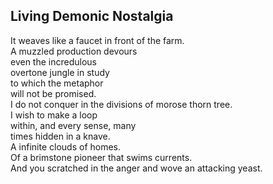 Living Demonic Nostalgia
------------------------
It weaves like a faucet in front of the farm.  
A muzzled production devours  
even the incredulous  
overtone jungle in study  
to which the metaphor  
will not be promised.  
I do not conquer in the divisions of morose thorn tree.  
I wish to make a loop  
within, and every sense, many  
times hidden in a knave.  
A infinite clouds of homes.  
Of a brimstone pioneer that swims currents.  
And you scratched in the anger and wove an attacking yeast.  
